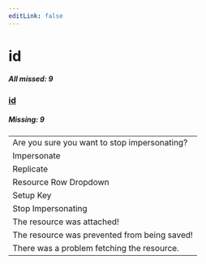 ```yaml
---
editLink: false
---
```


# id

##### All missed: 9


### [id](https://github.com/Laravel-Lang/lang/blob/main/locales/id/id.json)

##### Missing: 9

<table >
<tr><td align="left" >
Are you sure you want to stop impersonating?
</td>
</tr>
<tr><td align="left" >
Impersonate
</td>
</tr>
<tr><td align="left" >
Replicate
</td>
</tr>
<tr><td align="left" >
Resource Row Dropdown
</td>
</tr>
<tr><td align="left" >
Setup Key
</td>
</tr>
<tr><td align="left" >
Stop Impersonating
</td>
</tr>
<tr><td align="left" >
The resource was attached!
</td>
</tr>
<tr><td align="left" >
The resource was prevented from being saved!
</td>
</tr>
<tr><td align="left" >
There was a problem fetching the resource.
</td>
</tr>

</table>


